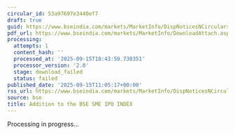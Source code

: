 ```yaml
---
circular_id: 53a97697e3440ef7
draft: true
guid: https://www.bseindia.com/markets/MarketInfo/DispNoticesNCirculars.aspx?Noticeid={35F89076-5F2A-428F-8F9B-245515B13D10}&noticeno=20250915-23&dt=09/15/2025&icount=23&totcount=81&flag=0
pdf_url: https://www.bseindia.com/markets/MarketInfo/DownloadAttach.aspx?id=20250915-23&attachedId=
processing:
  attempts: 1
  content_hash: ''
  processed_at: '2025-09-15T18:43:50.730351'
  processor_version: '2.0'
  stage: download_failed
  status: failed
published_date: '2025-09-15T11:05:17+00:00'
rss_url: https://www.bseindia.com/markets/MarketInfo/DispNoticesNCirculars.aspx?Noticeid={35F89076-5F2A-428F-8F9B-245515B13D10}&noticeno=20250915-23&dt=09/15/2025&icount=23&totcount=81&flag=0
source: bse
title: Addition to the BSE SME IPO INDEX
---
```


Processing in progress...